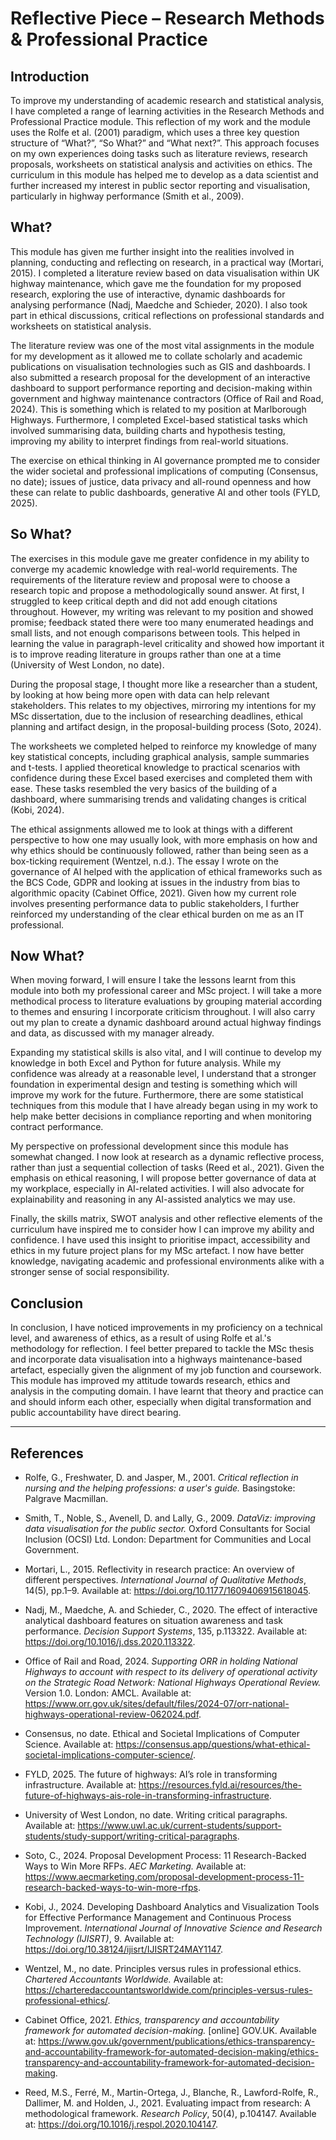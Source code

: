 # Reflective Piece – Research Methods & Professional Practice

## Introduction

To improve my understanding of academic research and statistical analysis, I have completed a range of learning activities in the Research Methods and Professional Practice module. This reflection of my work and the module uses the Rolfe et al. (2001) paradigm, which uses a three key question structure of “What?”, “So What?” and “What next?”. This approach focuses on my own experiences doing tasks such as literature reviews, research proposals, worksheets on statistical analysis and activities on ethics. The curriculum in this module has helped me to develop as a data scientist and further increased my interest in public sector reporting and visualisation, particularly in highway performance (Smith et al., 2009).

## What?

This module has given me further insight into the realities involved in planning, conducting and reflecting on research, in a practical way (Mortari, 2015). I completed a literature review based on data visualisation within UK highway maintenance, which gave me the foundation for my proposed research, exploring the use of interactive, dynamic dashboards for analysing performance (Nadj, Maedche and Schieder, 2020). I also took part in ethical discussions, critical reflections on professional standards and worksheets on statistical analysis.

The literature review was one of the most vital assignments in the module for my development as it allowed me to collate scholarly and academic publications on visualisation technologies such as GIS and dashboards. I also submitted a research proposal for the development of an interactive dashboard to support performance reporting and decision-making within government and highway maintenance contractors (Office of Rail and Road, 2024). This is something which is related to my position at Marlborough Highways. Furthermore, I completed Excel-based statistical tasks which involved summarising data, building charts and hypothesis testing, improving my ability to interpret findings from real-world situations.

The exercise on ethical thinking in AI governance prompted me to consider the wider societal and professional implications of computing (Consensus, no date); issues of justice, data privacy and all-round openness and how these can relate to public dashboards, generative AI and other tools (FYLD, 2025).

## So What?

The exercises in this module gave me greater confidence in my ability to converge my academic knowledge with real-world requirements. The requirements of the literature review and proposal were to choose a research topic and propose a methodologically sound answer. At first, I struggled to keep critical depth and did not add enough citations throughout. However, my writing was relevant to my position and showed promise; feedback stated there were too many enumerated headings and small lists, and not enough comparisons between tools. This helped in learning the value in paragraph-level criticality and showed how important it is to improve reading literature in groups rather than one at a time (University of West London, no date).

During the proposal stage, I thought more like a researcher than a student, by looking at how being more open with data can help relevant stakeholders. This relates to my objectives, mirroring my intentions for my MSc dissertation, due to the inclusion of researching deadlines, ethical planning and artifact design, in the proposal-building process (Soto, 2024).

The worksheets we completed helped to reinforce my knowledge of many key statistical concepts, including graphical analysis, sample summaries and t-tests. I applied theoretical knowledge to practical scenarios with confidence during these Excel based exercises and completed them with ease. These tasks resembled the very basics of the building of a dashboard, where summarising trends and validating changes is critical (Kobi, 2024).

The ethical assignments allowed me to look at things with a different perspective to how one may usually look, with more emphasis on how and why ethics should be continuously followed, rather than being seen as a box-ticking requirement (Wentzel, n.d.). The essay I wrote on the governance of AI helped with the application of ethical frameworks such as the BCS Code, GDPR and looking at issues in the industry from bias to algorithmic opacity (Cabinet Office, 2021). Given how my current role involves presenting performance data to public stakeholders, I further reinforced my understanding of the clear ethical burden on me as an IT professional.

## Now What?

When moving forward, I will ensure I take the lessons learnt from this module into both my professional career and MSc project. I will take a more methodical process to literature evaluations by grouping material according to themes and ensuring I incorporate criticism throughout. I will also carry out my plan to create a dynamic dashboard around actual highway findings and data, as discussed with my manager already.

Expanding my statistical skills is also vital, and I will continue to develop my knowledge in both Excel and Python for future analysis. While my confidence was already at a reasonable level, I understand that a stronger foundation in experimental design and testing is something which will improve my work for the future. Furthermore, there are some statistical techniques from this module that I have already began using in my work to help make better decisions in compliance reporting and when monitoring contract performance.

My perspective on professional development since this module has somewhat changed. I now look at research as a dynamic reflective process, rather than just a sequential collection of tasks (Reed et al., 2021). Given the emphasis on ethical reasoning, I will propose better governance of data at my workplace, especially in AI-related activities. I will also advocate for explainability and reasoning in any AI-assisted analytics we may use.

Finally, the skills matrix, SWOT analysis and other reflective elements of the curriculum have inspired me to consider how I can improve my ability and confidence. I have used this insight to prioritise impact, accessibility and ethics in my future project plans for my MSc artefact. I now have better knowledge, navigating academic and professional environments alike with a stronger sense of social responsibility.

## Conclusion

In conclusion, I have noticed improvements in my proficiency on a technical level, and awareness of ethics, as a result of using Rolfe et al.'s methodology for reflection. I feel better prepared to tackle the MSc thesis and incorporate data visualisation into a highways maintenance-based artefact, especially given the alignment of my job function and coursework. This module has improved my attitude towards research, ethics and analysis in the computing domain. I have learnt that theory and practice can and should inform each other, especially when digital transformation and public accountability have direct bearing.

---

## References

- Rolfe, G., Freshwater, D. and Jasper, M., 2001. *Critical reflection in nursing and the helping professions: a user's guide.* Basingstoke: Palgrave Macmillan.

- Smith, T., Noble, S., Avenell, D. and Lally, G., 2009. *DataViz: improving data visualisation for the public sector.* Oxford Consultants for Social Inclusion (OCSI) Ltd. London: Department for Communities and Local Government.

- Mortari, L., 2015. Reflectivity in research practice: An overview of different perspectives. *International Journal of Qualitative Methods*, 14(5), pp.1–9. Available at: https://doi.org/10.1177/1609406915618045.

- Nadj, M., Maedche, A. and Schieder, C., 2020. The effect of interactive analytical dashboard features on situation awareness and task performance. *Decision Support Systems*, 135, p.113322. Available at: https://doi.org/10.1016/j.dss.2020.113322.

- Office of Rail and Road, 2024. *Supporting ORR in holding National Highways to account with respect to its delivery of operational activity on the Strategic Road Network: National Highways Operational Review.* Version 1.0. London: AMCL. Available at: https://www.orr.gov.uk/sites/default/files/2024-07/orr-national-highways-operational-review-062024.pdf.

- Consensus, no date. Ethical and Societal Implications of Computer Science. Available at: https://consensus.app/questions/what-ethical-societal-implications-computer-science/.

- FYLD, 2025. The future of highways: AI’s role in transforming infrastructure. Available at: https://resources.fyld.ai/resources/the-future-of-highways-ais-role-in-transforming-infrastructure.

- University of West London, no date. Writing critical paragraphs. Available at: https://www.uwl.ac.uk/current-students/support-students/study-support/writing-critical-paragraphs.

- Soto, C., 2024. Proposal Development Process: 11 Research-Backed Ways to Win More RFPs. *AEC Marketing.* Available at: https://www.aecmarketing.com/proposal-development-process-11-research-backed-ways-to-win-more-rfps.

- Kobi, J., 2024. Developing Dashboard Analytics and Visualization Tools for Effective Performance Management and Continuous Process Improvement. *International Journal of Innovative Science and Research Technology (IJISRT)*, 9. Available at: https://doi.org/10.38124/ijisrt/IJISRT24MAY1147.

- Wentzel, M., no date. Principles versus rules in professional ethics. *Chartered Accountants Worldwide.* Available at: https://charteredaccountantsworldwide.com/principles-versus-rules-professional-ethics/.

- Cabinet Office, 2021. *Ethics, transparency and accountability framework for automated decision-making.* [online] GOV.UK. Available at: https://www.gov.uk/government/publications/ethics-transparency-and-accountability-framework-for-automated-decision-making/ethics-transparency-and-accountability-framework-for-automated-decision-making.

- Reed, M.S., Ferré, M., Martin-Ortega, J., Blanche, R., Lawford-Rolfe, R., Dallimer, M. and Holden, J., 2021. Evaluating impact from research: A methodological framework. *Research Policy*, 50(4), p.104147. Available at: https://doi.org/10.1016/j.respol.2020.104147.
